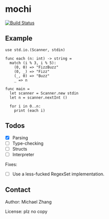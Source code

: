 mochi
=====

[![Build Status](https://ci.iptq.io/api/badges/mochi/mochi/status.svg)](https://ci.iptq.io/mochi/mochi)

Example
-------

```
use std.io.(Scanner, stdin)

func each (n: int) -> string =
  match (i % 3, i % 5):
    (0, 0) => "FizzBuzz"
    (0, _) => "Fizz"
    (_, 0) => "Buzz"
    _ => n

func main =
  let scanner = Scanner.new stdin
  let n = scanner.nextInt ()

  for i in 0..n:
    print (each i)
```

Todos
-----

- [x] Parsing
- [ ] Type-checking
- [ ] Structs
- [ ] Interpreter

Fixes:
- [ ] Use a less-fucked RegexSet implementation.

Contact
-------

Author: Michael Zhang

License: plz no copy
